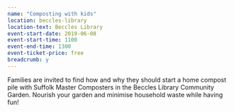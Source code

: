 ```yaml
---
name: "Composting with kids"
location: beccles-library
location-text: Beccles Library
event-start-date: 2019-06-08
event-start-time: 1100
event-end-time: 1300
event-ticket-price: free
breadcrumb: y
---
```


Families are invited to find how and why they should start a home compost pile with Suffolk Master Composters in the Beccles Library Community Garden. Nourish your garden and minimise household waste while having fun!
